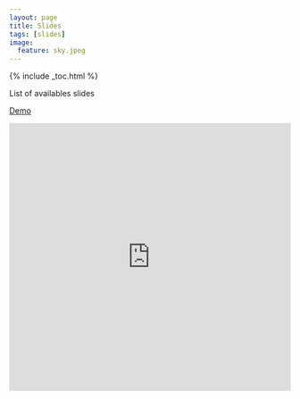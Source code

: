 ```yaml
---
layout: page
title: Slides
tags: [slides]
image:
  feature: sky.jpeg
---
```


{% include _toc.html %}

List of availables slides

[Demo](https://rawgit.com/GillesRasigade/reveal.js/master/index.html#/)

<iframe width="100%" height="480" src="https://rawgit.com/GillesRasigade/reveal.js/master/index.html#/" frameborder="0" allowfullscreen></iframe>
